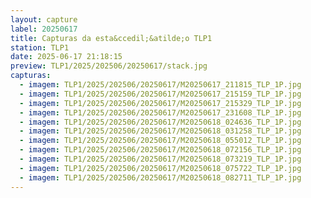 ```yaml
---
layout: capture
label: 20250617
title: Capturas da esta&ccedil;&atilde;o TLP1
station: TLP1
date: 2025-06-17 21:18:15
preview: TLP1/2025/202506/20250617/stack.jpg
capturas:
  - imagem: TLP1/2025/202506/20250617/M20250617_211815_TLP_1P.jpg
  - imagem: TLP1/2025/202506/20250617/M20250617_215159_TLP_1P.jpg
  - imagem: TLP1/2025/202506/20250617/M20250617_215329_TLP_1P.jpg
  - imagem: TLP1/2025/202506/20250617/M20250617_231608_TLP_1P.jpg
  - imagem: TLP1/2025/202506/20250617/M20250618_024636_TLP_1P.jpg
  - imagem: TLP1/2025/202506/20250617/M20250618_031258_TLP_1P.jpg
  - imagem: TLP1/2025/202506/20250617/M20250618_055012_TLP_1P.jpg
  - imagem: TLP1/2025/202506/20250617/M20250618_072156_TLP_1P.jpg
  - imagem: TLP1/2025/202506/20250617/M20250618_073219_TLP_1P.jpg
  - imagem: TLP1/2025/202506/20250617/M20250618_075722_TLP_1P.jpg
  - imagem: TLP1/2025/202506/20250617/M20250618_082711_TLP_1P.jpg
---
```


